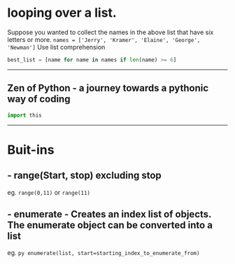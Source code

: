 #  looping over a list.
Suppose you wanted to collect the names in the above list that have six letters or more.
```names = ['Jerry', 'Kramer', 'Elaine', 'George', 'Newman']```
Use list comprehension
```py 
best_list = [name for name in names if len(name) >= 6]
```
---------------------------------------------------------------------------------------------------------------------------------------------
## Zen of Python - a journey towards a pythonic way of coding
``` py 
import this
``` 
---------------------------------------------------------------------------------------------------------------------------------------------
# Buit-ins 
## - range(Start, stop) excluding stop  
  eg.  `range(0,11)` or `range(11)`

## - enumerate - Creates an index list of objects. The enumerate object can be converted into a list
  eg. ```py enumerate(list, start=starting_index_to_enumerate_from)```
 
